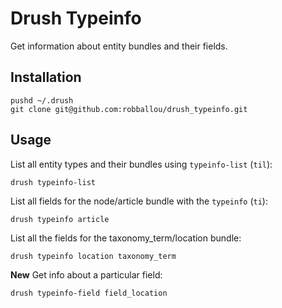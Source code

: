 # Drush Typeinfo

Get information about entity bundles and their fields.

## Installation

    pushd ~/.drush
    git clone git@github.com:robballou/drush_typeinfo.git

## Usage

List all entity types and their bundles using `typeinfo-list` (`til`):

    drush typeinfo-list

List all fields for the node/article bundle with the `typeinfo` (`ti`):

    drush typeinfo article

List all the fields for the taxonomy_term/location bundle:

    drush typeinfo location taxonomy_term

**New** Get info about a particular field:

    drush typeinfo-field field_location

